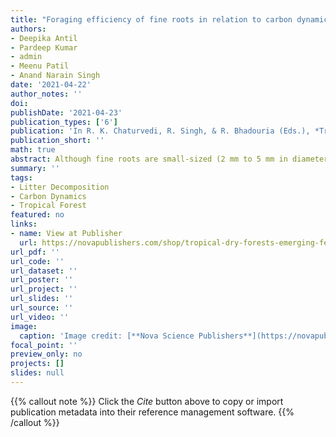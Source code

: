 ```yaml
---
title: "Foraging efficiency of fine roots in relation to carbon dynamics in the tropical ecosystems in a changing environment: A synthesis"
authors:
- Deepika Antil
- Pardeep Kumar
- admin
- Meenu Patil
- Anand Narain Singh
date: '2021-04-22'
author_notes: ''
doi: 
publishDate: '2021-04-23'
publication_types: ['6']
publication: 'In R. K. Chaturvedi, R. Singh, & R. Bhadouria (Eds.), *Tropical Dry Forests: Emerging Features and Ecological Perspectives* (pp. 421–454). Nova Science Publishers, Inc., New York'
publication_short: ''
math: true
abstract: Although fine roots are small-sized (2 mm to 5 mm in diameter) and a short-lived component of a plant, they play a remarkable role in the nutrient cycling in a forest ecosystem. These fine roots sustain plant survival through the acquisition of water and nutrients from the soil. Fine roots are highly dynamic, having a small life span and a frequent turn-over which contribute to significant carbon input to the soil. Despite their importance to the biogeochemical cycling of nutrients, our understanding of fine root biomass, turn-over and dynamics are still impoverished, especially in tropical forests. Therefore, the present chapter is aimed to provide an overview for fine root biomass production, turn-over and their foraging efficiency under different environmental conditions. Fine root dynamics are profoundly influenced by several environmental factors such as seasonality, soil temperature and moisture, nutrient heterogeneity, as well as temporal and spatial variations in measuring techniques. Under nutrient heterogeneity, trees adopt different foraging strategies for resource acquisition through plasticity in morphological and physiological traits of fine roots. The type of plasticity responses varies widely among species and ecosystem types and nutrient patches. Tropical forests are highly sensitive to altered climatic conditions such as CO$_2$ enrichment, and anthropogenic nitrogen deposition. The available evidence indicates that fine root increases under CO$_2$ enrichment, while a negative correlation was observed with N addition in tropical forests. Despite playing a pivotal role in global carbon (C) cycling, the contribution of fine roots to ecosystem C models is poorly represented, probably due to difficulty in quantifying its precise quantity. Therefore, to understand the function and behaviour of tropical forest ecosystems under altered environmental conditions, broadspectrum studies are needed to gain information about fine root dynamics and their nutrient exploration efficiency.
summary: ''
tags:
- Litter Decomposition
- Carbon Dynamics
- Tropical Forest
featured: no
links:
- name: View at Publisher
  url: https://novapublishers.com/shop/tropical-dry-forests-emerging-features-and-ecological-perspectives/
url_pdf: ''
url_code: ''
url_dataset: ''
url_poster: ''
url_project: ''
url_slides: ''
url_source: ''
url_video: ''
image:
  caption: 'Image credit: [**Nova Science Publishers**](https://novapublishers.com/shop/tropical-dry-forests-emerging-features-and-ecological-perspectives/)'
focal_point: ''
preview_only: no
projects: []
slides: null
---
```


  {{% callout note %}}
Click the *Cite* button above to copy or import publication metadata into their reference management software.
{{% /callout %}}
